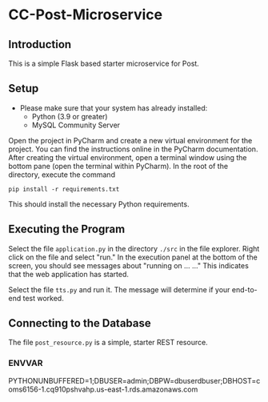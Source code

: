 # CC-Post-Microservice

## Introduction

This is a simple Flask based starter microservice for Post.


## Setup

- Please make sure that your system has already installed:
  - Python (3.9 or greater)
  - MySQL Community Server

Open the project in PyCharm and create a new virtual environment for the project. You can find the instructions
online in the PyCharm documentation. After creating the virtual environment, open a terminal window using the bottom
pane (open the terminal within PyCharm). In the root of the directory, execute the command

```pip install -r requirements.txt```

This should install the necessary Python requirements.

## Executing the Program

Select the file ```application.py``` in the directory ```./src``` in the file explorer. Right click on the file and
select "run." In the execution panel at the bottom of the screen, you should see messages about "running on ... ..."
This indicates that the web application has started.

Select the file ```tts.py``` and run it. The message will determine if your end-to-end test worked.


## Connecting to the Database

The file ```post_resource.py``` is a simple, starter REST resource.

### ENVVAR
PYTHONUNBUFFERED=1;DBUSER=admin;DBPW=dbuserdbuser;DBHOST=coms6156-1.cq910pshvahp.us-east-1.rds.amazonaws.com
